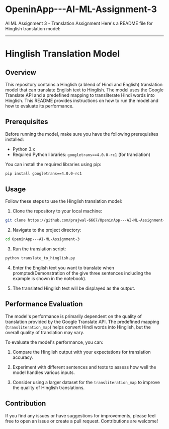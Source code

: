 # OpeninApp---AI-ML-Assignment-3
AI ML Assignment 3 - Translation Assignment
Here's a README file for Hinglish translation model:

---

# Hinglish Translation Model

## Overview

This repository contains a Hinglish (a blend of Hindi and English) translation model that can translate English text to Hinglish. The model uses the Google Translate API and a predefined mapping to transliterate Hindi words into Hinglish. This README provides instructions on how to run the model and how to evaluate its performance.

## Prerequisites

Before running the model, make sure you have the following prerequisites installed:

- Python 3.x
- Required Python libraries: `googletrans==4.0.0-rc1` (for translation)

You can install the required libraries using pip:

```bash
pip install googletrans==4.0.0-rc1
```

## Usage

Follow these steps to use the Hinglish translation model:

1. Clone the repository to your local machine:

```bash
git clone https://github.com/prajwal-6667/OpeninApp---AI-ML-Assignment-3.git
```

2. Navigate to the project directory:

```bash
cd OpeninApp---AI-ML-Assignment-3
```

3. Run the translation script:

```bash
python translate_to_hinglish.py
```

4. Enter the English text you want to translate when prompted(Demonstration of the give three sentences including the example is shown in the notebook).

5. The translated Hinglish text will be displayed as the output.

## Performance Evaluation

The model's performance is primarily dependent on the quality of translation provided by the Google Translate API. The predefined mapping (`transliteration_map`) helps convert Hindi words into Hinglish, but the overall quality of translation may vary.

To evaluate the model's performance, you can:

1. Compare the Hinglish output with your expectations for translation accuracy.

2. Experiment with different sentences and texts to assess how well the model handles various inputs.

3. Consider using a larger dataset for the `transliteration_map` to improve the quality of Hinglish translations.

## Contribution

If you find any issues or have suggestions for improvements, please feel free to open an issue or create a pull request. Contributions are welcome!

